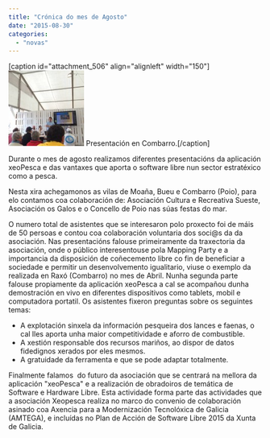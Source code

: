 ```yaml
---
title: "Crónica do mes de Agosto"
date: "2015-08-30"
categories: 
  - "novas"
---
```


\[caption id="attachment\_506" align="alignleft" width="150"\][![Presentación en Combarro con Xosé Rial, Pablo Argibay e Pablo Belay](images/foto7-150x150.jpg)](http://xeopesca.com/wp-content/uploads/2015/08/foto7.jpg) Presentación en Combarro.\[/caption\]

Durante o mes de agosto realizamos diferentes presentacións da aplicación xeoPesca e das vantaxes que aporta o software libre nun sector estratéxico como a pesca.

Nesta xira achegamonos as vilas de Moaña, Bueu e Combarro (Poio), para elo contamos coa colaboración de: Asociación Cultura e Recreativa Sueste, Asociación os Galos e o Concello de Poio nas súas festas do mar.

O numero total de asistentes que se interesaron polo proxecto foi de máis de 50 persoas e contou coa colaboración voluntaria dos soci@s da da asociación. Nas presentacións falouse primeiramente da traxectoria da asociación, onde o público interesentouse pola Mapping Party e a importancia da disposición de coñecemento libre co fin de beneficiar a sociedade e permitir un desenvolvemento igualitario, viuse o exemplo da realizada en Raxó (Combarro) no mes de Abril. Nunha segunda parte falouse propiamente da aplicación xeoPesca a cal se acompañou dunha demostración en vivo en diferentes dispositivos como tablets, mobil e computadora portatil. Os asistentes fixeron preguntas sobre os seguintes temas:

- A explotación sinxela da información pesqueira dos lances e faenas, o cal lles aporta unha maior competitividade e aforro de combustible.
- A xestión responsable dos recursos mariños, ao dispor de datos fidedignos xerados por eles mesmos.
- A gratuidade da ferramenta e que se pode adaptar totalmente.

Finalmente falamos  do futuro da asociación que se centrará na mellora da aplicación "xeoPesca" e a realización de obradoiros de temática de Software e Hardware Libre. Esta actividade forma parte das actividades que a asociación Xeopesca realiza no marco do convenio de colaboración asinado coa Axencia para a Modernización Tecnolóxica de Galicia (AMTEGA), e incluídas no Plan de Acción de Software Libre 2015 da Xunta de Galicia.

